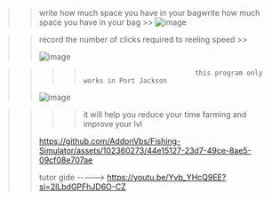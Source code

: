 >>
>> write how much space you have in your bagwrite how much space you have in your bag >>
>>![image](https://github.com/AddonVbs/Fishing-Simulator/assets/102360273/e80d6174-102f-4fdc-87af-9d25e3c6ebde)


>>
>>
>>
>>
>>
>>record the number of clicks required to reeling speed >>
>>
>>![image](https://github.com/AddonVbs/Fishing-Simulator/assets/102360273/d038d45b-0115-4b48-87e5-434f899f62a0)
>>
>>







>>
>>>>                                 this program only works in Port Jackson
>>
>>![image](https://github.com/AddonVbs/Fishing-Simulator/assets/102360273/0bde9254-a986-40c6-a247-3ba59cb7600e)
>>
>>
>>
>>





>>
>>>> it will help you reduce your time farming and improve your lvl
>>
>>
>>https://github.com/AddonVbs/Fishing-Simulator/assets/102360273/44e15127-23d7-49ce-8ae5-09cf08e707ae
>>
>>
>>
>>
>> tutor gide -----> https://youtu.be/Yvb_YHcQ9EE?si=2lLbdGPFhJD6O-CZ




